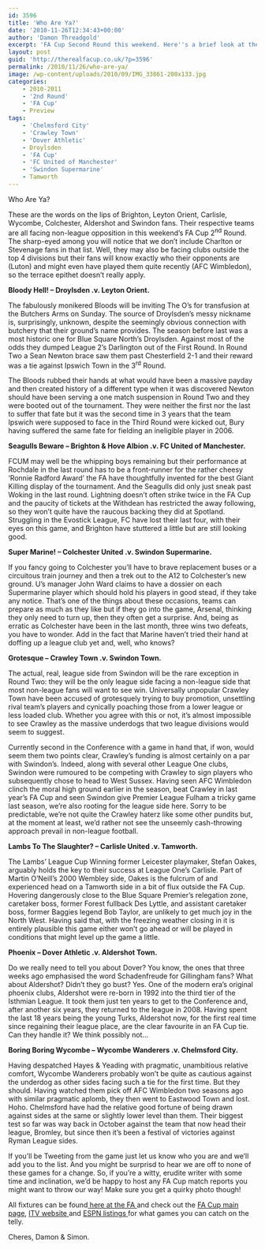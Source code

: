 ```yaml
---
id: 3596
title: 'Who Are Ya?'
date: '2010-11-26T12:34:43+00:00'
author: 'Damon Threadgold'
excerpt: 'FA Cup Second Round this weekend. Here''s a brief look at the main underdogs on show: Droylsden, FCUM, Swindon Supermarine, Swindown Town [wink], Tamworth, Dover and Chelmsford. Want to write for us? See the end of this piece ...'
layout: post
guid: 'http://therealfacup.co.uk/?p=3596'
permalink: /2010/11/26/who-are-ya/
image: /wp-content/uploads/2010/09/IMG_33861-200x133.jpg
categories:
    - 2010-2011
    - '2nd Round'
    - 'FA Cup'
    - Preview
tags:
    - 'Chelmsford City'
    - 'Crawley Town'
    - 'Dover Athletic'
    - Droylsden
    - 'FA Cup'
    - 'FC United of Manchester'
    - 'Swindon Supermarine'
    - Tamworth
---
```


Who Are Ya?

These are the words on the lips of Brighton, Leyton Orient, Carlisle, Wycombe, Colchester, Aldershot and Swindon fans. Their respective teams are all facing non-league opposition in this weekend’s FA Cup 2<sup>nd</sup> Round. The sharp-eyed among you will notice that we don’t include Charlton or Stevenage fans in that list. Well, they may also be facing clubs outside the top 4 divisions but their fans will know exactly who their opponents are (Luton) and might even have played them quite recently (AFC Wimbledon), so the terrace epithet doesn’t really apply.

**Bloody Hell! – Droylsden .v. Leyton Orient.**

The fabulously monikered Bloods will be inviting The O’s for transfusion at the Butchers Arms on Sunday. The source of Droylsden’s messy nickname is, surprisingly, unknown, despite the seemingly obvious connection with butchery that their ground’s name provides. The season before last was a most historic one for Blue Square North’s Droylsden. Against most of the odds they dumped League 2’s Darlington out of the First Round. In Round Two a Sean Newton brace saw them past Chesterfield 2-1 and their reward was a tie against Ipswich Town in the 3<sup>rd</sup> Round.

The Bloods rubbed their hands at what would have been a massive payday and then created history of a different type when it was discovered Newton should have been serving a one match suspension in Round Two and they were booted out of the tournament. They were neither the first nor the last to suffer that fate but it was the second time in 3 years that the team Ipswich were supposed to face in the Third Round were kicked out, Bury having suffered the same fate for fielding an ineligible player in 2006.

**Seagulls Beware – Brighton &amp; Hove Albion .v. FC United of Manchester.**

FCUM may well be the whipping boys remaining but their performance at Rochdale in the last round has to be a front-runner for the rather cheesy ‘Ronnie Radford Award’ the FA have thoughtfully invented for the best Giant Killing display of the tournament. And the Seagulls did only just sneak past Woking in the last round. Lightning doesn’t often strike twice in the FA Cup and the paucity of tickets at the Withdean has restricted the away following, so they won’t quite have the raucous backing they did at Spotland. Struggling in the Evostick League, FC have lost their last four, with their eyes on this game, and Brighton have stuttered a little but are still looking good.

**Super Marine! – Colchester United .v. Swindon Supermarine.**

If you fancy going to Colchester you’ll have to brave replacement buses or a circuitous train journey and then a trek out to the A12 to Colchester’s new ground. U’s manager John Ward claims to have a dossier on each Supermarine player which should hold his players in good stead, if they take any notice. That’s one of the things about these occasions, teams can prepare as much as they like but if they go into the game, Arsenal, thinking they only need to turn up, then they often get a surprise. And, being as erratic as Colchester have been in the last month, three wins two defeats, you have to wonder. Add in the fact that Marine haven’t tried their hand at doffing up a league club yet and, well, who knows?

**Grotesque – Crawley Town .v. Swindon Town.**

The actual, real, league side from Swindon will be the rare exception in Round Two: they will be the only league side facing a non-league side that most non-league fans will want to see win. Universally unpopular Crawley Town have been accused of grotesquely trying to buy promotion, unsettling rival team’s players and cynically poaching those from a lower league or less loaded club. Whether you agree with this or not, it’s almost impossible to see Crawley as the massive underdogs that two league divisions would seem to suggest.

Currently second in the Conference with a game in hand that, if won, would seem them two points clear, Crawley’s funding is almost certainly on a par with Swindon’s. Indeed, along with several other League One clubs, Swindon were rumoured to be competing with Crawley to sign players who subsequently chose to head to West Sussex. Having seen AFC Wimbledon clinch the moral high ground earlier in the season, beat Crawley in last year’s FA Cup and seen Swindon give Premier League Fulham a tricky game last season, we’re also rooting for the league side here. Sorry to be predictable, we’re not quite the Crawley haterz like some other pundits but, at the moment at least, we’d rather not see the unseemly cash-throwing approach prevail in non-league football.

**Lambs To The Slaughter? – Carlisle United .v. Tamworth.**

The Lambs’ League Cup Winning former Leicester playmaker, Stefan Oakes, arguably holds the key to their success at League One’s Carlisle. Part of Martin O’Neill’s 2000 Wembley side, Oakes is the fulcrum of and experienced head on a Tamworth side in a bit of flux outside the FA Cup. Hovering dangerously close to the Blue Square Premier’s relegation zone, caretaker boss, former Forest fullback Des Lyttle, and assistant caretaker boss, former Baggies legend Bob Taylor, are unlikely to get much joy in the North West. Having said that, with the freezing weather closing in it is entirely plausible this game either won’t go ahead or will be played in conditions that might level up the game a little.

**Phoenix – Dover Athletic .v. Aldershot Town.**

Do we really need to tell you about Dover? You know, the ones that three weeks ago emphasised the word Schadenfreude for Gillingham fans? What about Aldershot? Didn’t they go bust? Yes. One of the modern era’s original phoenix clubs, Aldershot were re-born in 1992 into the third tier of the Isthmian League. It took them just ten years to get to the Conference and, after another six years, they returned to the league in 2008. Having spent the last 18 years being the young Turks, Aldershot now, for the first real time since regaining their league place, are the clear favourite in an FA Cup tie. Can they handle it? We think possibly not…

**Boring Boring Wycombe – Wycombe Wanderers .v. Chelmsford City.**

Having despatched Hayes &amp; Yeading with pragmatic, unambitious relative comfort, Wycombe Wanderers probably won’t be quite as cautious against the underdog as other sides facing such a tie for the first time. But they should. Having watched them pick off AFC Wimbledon two seasons ago with similar pragmatic aplomb, they then went to Eastwood Town and lost. Hoho. Chelmsford have had the relative good fortune of being drawn against sides at the same or slightly lower level than them. Their biggest test so far was way back in October against the team that now head their league, Bromley, but since then it’s been a festival of victories against Ryman League sides.

If you’ll be Tweeting from the game just let us know who you are and we’ll add you to the list. And you might be surprisd to hear we are off to none of these games for a change. So, if you’re a witty, erudite writer with some time and inclination, we’d be happy to host any FA Cup match reports you might want to throw our way! Make sure you get a quirky photo though!

All fixtures can be found[ here at the FA ](http://www.thefa.com/TheFACup/FACompetitions/TheFACup/Fixtures)and check out the [FA Cup main page](http://www.thefa.com/TheFACup/FACompetitions/TheFACup), [ITV website ](http://www.itv.com/sport/football/facup/)and [ESPN listings ](http://www.espn.co.uk/football/sport/story/40917.html)for what games you can catch on the telly.

Cheres, Damon &amp; Simon.